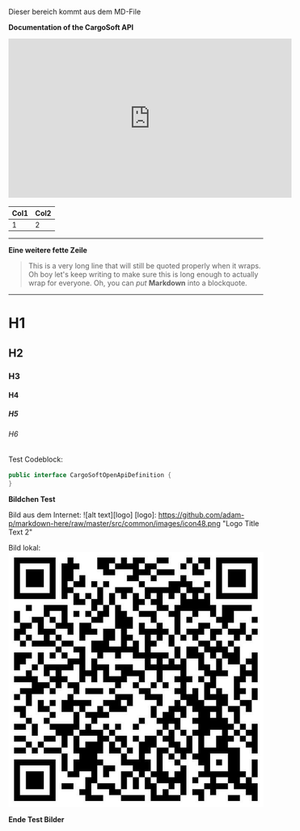 Dieser bereich kommt aus dem MD-File 

**Documentation of the CargoSoft API**
<iframe width="560" height="315" src="https://www.youtube.com/embed/fkBdu9xaTlw" title="YouTube video player" frameborder="0" allow="accelerometer; autoplay; clipboard-write; encrypted-media; gyroscope; picture-in-picture; web-share" allowfullscreen></iframe>

| Col1 | Col2 |
| ---- | ---- |
 | 1 | 2 |

___
**Eine weitere fette Zeile**

> This is a very long line that will still be quoted properly when it wraps. Oh boy let's keep writing to make sure this is long enough to actually wrap for everyone. Oh, you can *put* **Markdown** into a blockquote.

***
# H1
## H2
### H3
#### H4
##### H5
###### H6

Test Codeblock:
```java
public interface CargoSoftOpenApiDefinition {
}
```

**Bildchen Test**

Bild aus dem Internet:
![alt text][logo]
[logo]: https://github.com/adam-p/markdown-here/raw/master/src/common/images/icon48.png "Logo Title Text 2"

Bild lokal:
![alt text](./resources/qr.jpg "QR-Code")

**Ende Test Bilder**
